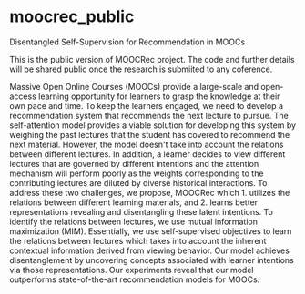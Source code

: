 # moocrec_public
Disentangled Self-Supervision for Recommendation in MOOCs


This is the public version of MOOCRec project. The code and further details will be shared public once the research is submiited to any coference.


Massive Open Online Courses (MOOCs) provide a large-scale and open-access learning opportunity for learners to grasp the knowledge at their own pace and time. To keep the learners engaged, we need to develop a recommendation system that recommends the next lecture to pursue. The self-attention model provides a viable solution for developing this system by weighing the past lectures that the student has covered to recommend the next material. However, the model doesn't take into account the relations between different lectures. In addition, a learner decides to view different lectures that are governed by different intentions and the attention mechanism will perform poorly as the weights corresponding to the contributing lectures are diluted by diverse historical interactions. To address these two challenges, we propose, MOOCRec which 1. utilizes the relations between different learning materials, and 2. learns better representations revealing and disentangling these latent intentions. To identify the relations between lectures, we use mutual information maximization (MIM). Essentially, we use self-supervised objectives to learn the relations between lectures which takes into account the inherent contextual information derived from viewing behavior. Our model achieves disentanglement by uncovering concepts associated with learner intentions via those representations. Our experiments reveal that our model outperforms state-of-the-art recommendation models for MOOCs.
